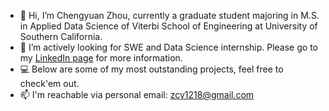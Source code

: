 - 👋 Hi, I’m Chengyuan Zhou, currently a graduate student majoring in M.S. in Applied Data Science of Viterbi School of Engineering at University of Southern California.
- 👀 I’m actively looking for SWE and Data Science internship. Please go to my [LinkedIn page](https://www.linkedin.com/in/chengyuan-tony-zhou-3559b4136/) for more information.
- 💻 Below are some of my most outstanding projects, feel free to check'em out.
- 📫 I'm reachable via personal email: zcy1218@gmail.com

<!---
artisan1218/artisan1218 is a ✨ special ✨ repository because its `README.md` (this file) appears on your GitHub profile.
You can click the Preview link to take a look at your changes.
--->
